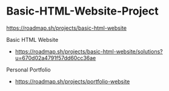 # Basic-HTML-Website-Project

https://roadmap.sh/projects/basic-html-website

Basic HTML Website
- https://roadmap.sh/projects/basic-html-website/solutions?u=670d02a4791f57dd60cc36ae

Personal Portfolio
- https://roadmap.sh/projects/portfolio-website
